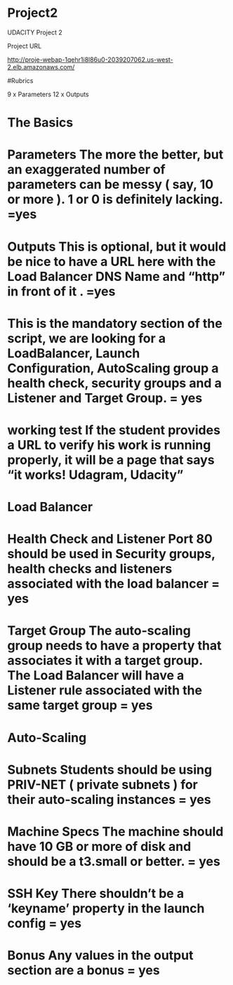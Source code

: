 # Project2
UDACITY Project 2 

Project URL

http://proje-webap-1qehr1i8l86u0-2039207062.us-west-2.elb.amazonaws.com/

#Rubrics

9 x Parameters
12 x Outputs


# The Basics
# Parameters The more the better, but an exaggerated number of parameters can be messy ( say, 10 or more ). 1 or 0 is definitely lacking. =yes
# Outputs This is optional, but it would be nice to have a URL here with the Load Balancer DNS Name and “http” in front of it . =yes
# This is the mandatory section of the script, we are looking for a LoadBalancer, Launch Configuration, AutoScaling group a health check, security groups and a Listener and Target Group. = yes
# working test If the student provides a URL to verify his work is running properly, it will be a page that says “it works! Udagram, Udacity”
# Load Balancer 
# Health Check and Listener Port 80 should be used in Security groups, health checks and listeners associated with the load balancer = yes
# Target Group The auto-scaling group needs to have a property that associates it with a target group. The Load Balancer will have a Listener rule associated with the same target group = yes
# Auto-Scaling
# Subnets Students should be using PRIV-NET ( private subnets ) for their auto-scaling instances  = yes
# Machine Specs The machine should have 10 GB or more of disk and should be a t3.small or better. = yes
# SSH Key There shouldn’t be a ‘keyname’ property in the launch config = yes
# Bonus Any values in the output section are a bonus = yes
